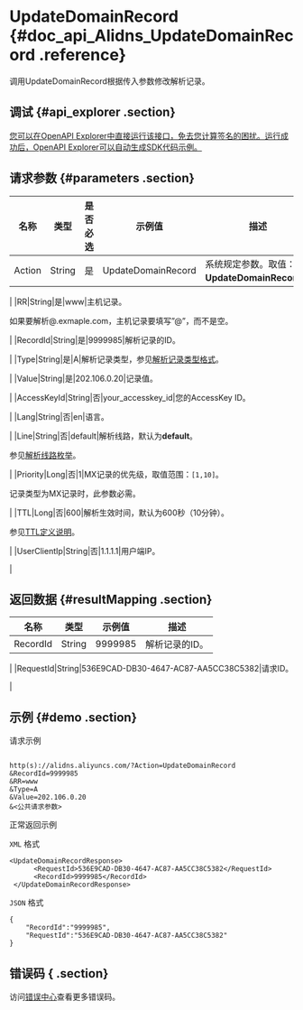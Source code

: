 # UpdateDomainRecord {#doc_api_Alidns_UpdateDomainRecord .reference}

调用UpdateDomainRecord根据传入参数修改解析记录。

## 调试 {#api_explorer .section}

[您可以在OpenAPI Explorer中直接运行该接口，免去您计算签名的困扰。运行成功后，OpenAPI Explorer可以自动生成SDK代码示例。](https://api.aliyun.com/#product=Alidns&api=UpdateDomainRecord&type=RPC&version=2015-01-09)

## 请求参数 {#parameters .section}

|名称|类型|是否必选|示例值|描述|
|--|--|----|---|--|
|Action|String|是|UpdateDomainRecord|系统规定参数。取值：**UpdateDomainRecord**。

 |
|RR|String|是|www|主机记录。

 如果要解析@.exmaple.com，主机记录要填写”@”，而不是空。

 |
|RecordId|String|是|9999985|解析记录的ID。

 |
|Type|String|是|A|解析记录类型，参见[解析记录类型格式](https://help.aliyun.com/document_detail/29805.html?spm=a2c4g.11186623.2.20.2cee2846MZb2I3)。

 |
|Value|String|是|202.106.0.20|记录值。

 |
|AccessKeyId|String|否|your\_accesskey\_id|您的AccessKey ID。

 |
|Lang|String|否|en|语言。

 |
|Line|String|否|default|解析线路，默认为**default**。

 参见[解析线路枚举](https://help.aliyun.com/document_detail/29807.html?spm=a2c4g.11186623.2.22.2cee2846MZb2I3)。

 |
|Priority|Long|否|1|MX记录的优先级，取值范围：`[1,10]`。

 记录类型为MX记录时，此参数必需。

 |
|TTL|Long|否|600|解析生效时间，默认为600秒（10分钟）。

 参见[TTL定义说明](https://help.aliyun.com/document_detail/29806.html?spm=a2c4g.11186623.2.21.2cee2846MZb2I3)。

 |
|UserClientIp|String|否|1.1.1.1|用户端IP。

 |

## 返回数据 {#resultMapping .section}

|名称|类型|示例值|描述|
|--|--|---|--|
|RecordId|String|9999985|解析记录的ID。

 |
|RequestId|String|536E9CAD-DB30-4647-AC87-AA5CC38C5382|请求ID。

 |

## 示例 {#demo .section}

请求示例

``` {#request_demo}

http(s)://alidns.aliyuncs.com/?Action=UpdateDomainRecord
&RecordId=9999985
&RR=www
&Type=A
&Value=202.106.0.20
&<公共请求参数>

```

正常返回示例

`XML` 格式

``` {#xml_return_success_demo}
<UpdateDomainRecordResponse>
      <RequestId>536E9CAD-DB30-4647-AC87-AA5CC38C5382</RequestId>
      <RecordId>9999985</RecordId>
 </UpdateDomainRecordResponse>
```

`JSON` 格式

``` {#json_return_success_demo}
{
	"RecordId":"9999985",
	"RequestId":"536E9CAD-DB30-4647-AC87-AA5CC38C5382"
}
```

## 错误码 { .section}

访问[错误中心](https://error-center.aliyun.com/status/product/Alidns)查看更多错误码。

